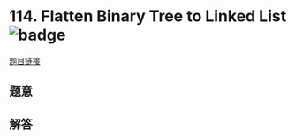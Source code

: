 # 114. Flatten Binary Tree to Linked List ![badge](https://img.shields.io/badge/-medium-yellow?style=flat-square)

[题目链接](https://leetcode.com/problems/flatten-binary-tree-to-linked-list)

## 题意

## 解答


